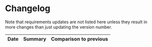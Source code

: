 # Changelog

Note that requirements updates are not listed here unless they result in more changes than just updating the version number.

|Date|Summary|Comparison to previous|
|---|---|---|
